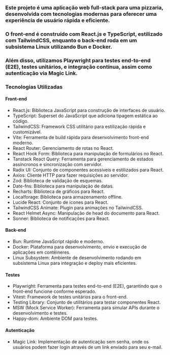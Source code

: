 ### Este projeto é uma aplicação web full-stack para uma pizzaria, desenvolvida com tecnologias modernas para oferecer uma experiência de usuário rápida e eficiente. 

### O front-end é construído com React.js e TypeScript, estilizado com TailwindCSS, enquanto o back-end roda em um subsistema Linux utilizando Bun e Docker. 

###  Além disso, utilizamos Playwright para testes end-to-end (E2E), testes unitários, e integração contínua, assim como autenticação via Magic Link.

### Tecnologias Utilizadas
#### Front-end

- React.js: Biblioteca JavaScript para construção de interfaces de usuário.
- TypeScript: Superset do JavaScript que adiciona tipagem estática ao código.
- TailwindCSS: Framework CSS utilitário para estilização rápida e customizável.
- Vite: Ferramenta de build rápida para desenvolvimento front-end moderno.
- React Router: Gerenciamento de rotas no React.
- React Hook Form: Biblioteca para manipulação de formulários no React.
- Tanstack React Query: Ferramenta para gerenciamento de estados assíncronos e sincronização com servidor.
- Radix UI: Conjunto de componentes acessíveis e estilizados para React.
- Axios: Cliente HTTP para fazer requisições ao servidor.
- Zod: Biblioteca de validação de esquemas.
- Date-fns: Biblioteca para manipulação de datas.
- Recharts: Biblioteca de gráficos para React.
- Localforage: Biblioteca para armazenamento offline.
- Lucide React: Conjunto de ícones para React.
- TailwindCSS Animate: Plugin para animações no TailwindCSS.
- React Helmet Async: Manipulação de head do documento para React.
- Sonner: Biblioteca de notificações para React.

#### Back-end

- Bun: Runtime JavaScript rápido e moderno.
- Docker: Plataforma para desenvolvimento, envio e execução de aplicações em contêineres.
- Linux Subsystem: Ambiente de desenvolvimento rodando em subsistema Linux para integração e deploy mais eficientes.

#### Testes

- Playwright: Ferramenta para testes end-to-end (E2E), garantindo que o front-end funcione conforme esperado.
- Vitest: Framework de testes unitários para o front-end.
- Testing Library: Conjunto de utilitários para testar componentes React.
- MSW (Mock Service Worker): Ferramenta para simular APIs durante o desenvolvimento e testes.
- Happy-dom: Ambiente DOM para testes.

#### Autenticação

- Magic Link: Implementação de autenticação sem senha, onde os usuários podem fazer login através de um link enviado para seu e-mail.
